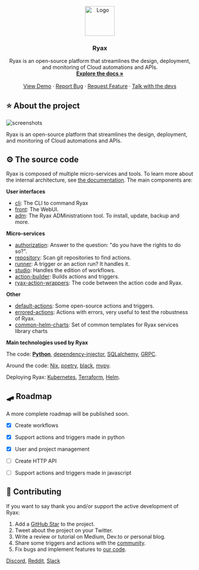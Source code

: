 
<div align="center">

  <a href="https://ryax.tech">
    <img src="https://user-images.githubusercontent.com/104617518/167607288-537e67fb-bbd2-460a-b263-2e4c79b69196.png" alt="Logo" height="80">
  </a>
  <h3 align="center">Ryax</h3>

  <p align="center">
    Ryax is an open-source platform that streamlines the design, deployment, and monitoring of Cloud automations and APIs.
    <br />
    <a href="https://docs.ryax.tech/"><strong>Explore the docs »</strong></a>
    <br />
    <br />
    <a href="https://youtu.be/IL40ruhuDUI">View Demo</a>
    ·
    <a href="https://gitlab.com/ryax-tech/ryax/ryax-main/-/issues/new">Report Bug</a>
    ·
    <a href="https://gitlab.com/ryax-tech/ryax/ryax-main/-/issues/new">Request Feature</a>
    ·
    <a href="https://discord.gg/bg7s7Es8">Talk with the devs</a>
  </p>
</div>



## ⭐ About the project

![screenshots](https://user-images.githubusercontent.com/104617518/167607552-44354081-c7d7-4f65-bc25-fca4aec65967.png)

Ryax is an open-source platform that streamlines the design, deployment, and monitoring of Cloud automations and APIs.


## ⚙ The source code

Ryax is composed of multiple micro-services and tools. To learn more about the internal architecture, see [the documentation](https://docs.ryax.tech/reference/architecture.html). The main components are:

**User interfaces**
 - [cli](https://gitlab.com/ryax-tech/ryax/ryax-cli.git): The CLI to command Ryax
 - [front](https://gitlab.com/ryax-tech/ryax/ryax-front.git): The WebUI.
 - [adm](https://gitlab.com/ryax-tech/ryax/ryax-adm.git): The Ryax ADMinistrationn tool. To install, update, backup and more.

**Micro-services**
 - [authorization](https://gitlab.com/ryax-tech/ryax/ryax-authorization.git): Answer to the question: "do you have the rights to do so?".
 - [repository](https://gitlab.com/ryax-tech/ryax/ryax-repository.git): Scan git repositories to find actions.
 - [runner](https://gitlab.com/ryax-tech/ryax/ryax-runner.git): A trigger or an action run? It handles it.
 - [studio](https://gitlab.com/ryax-tech/ryax/ryax-studio.git): Handles the edition of workflows.
 - [action-builder](https://gitlab.com/ryax-tech/ryax/ryax-action-builder.git): Builds actions and triggers.
 - [ryax-action-wrappers](https://gitlab.com/ryax-tech/ryax/ryax-action-wrappers.git): The code between the action code and Ryax.

**Other**
 - [default-actions](https://gitlab.com/ryax-tech/workflows/default-actions.git): Some open-source actions and triggers.
 - [errored-actions](https://gitlab.com/ryax-tech/ryax/errored-actions.git): Actions with errors, very useful to test the robustness of Ryax.
 - [common-helm-charts](https://gitlab.com/ryax-tech/ryax/common-helm-charts): Set of common templates for Ryax services library charts

**Main technologies used by Ryax**

The code: **[Python](https://www.python.org/)**, [dependency-injector](https://python-dependency-injector.ets-labs.org/index.html), [SQLalchemy](https://docs.sqlalchemy.org), [GRPC](https://grpc.io/).

Around the code: [Nix](nixos.org/), [poetry](https://python-poetry.org/), [black](https://black.readthedocs.io/en/stable/), [mypy](https://mypy.readthedocs.io/).

Deploying Ryax: [Kubernetes](https://kubernetes.io/), [Terraform](https://www.terraform.io/), [Helm](https://helm.sh/).




## 🛹 Roadmap

A more complete roadmap will be published soon.

- [x] Create workflows
- [x] Support actions and triggers made in python
- [x] User and project management
- [ ] Create HTTP API
- [ ] Support actions and triggers made in javascript



## 🤗 Contributing

If you want to say thank you and/or support the active development of Ryax:

1. Add a [GitHub Star](https://github.com/RyaxTech/ryax/) to the project.
2. Tweet about the project on your Twitter.
3. Write a review or tutorial on Medium, Dev.to or personal blog.
4. Share some triggers and actions with the [community](https://discord.gg/bg7s7Es8).
5. Fix bugs and implement features to [our code](https://gitlab.com/ryax-tech/ryax/ryax-main).


[Discord](https://discord.gg/bg7s7Es8), [Reddit](https://www.reddit.com/r/ryax/), [Slack](https://join.slack.com/t/ryax/shared_invite/zt-fjx7pud0-GAYiNrDEa1hHyArs5etMiA)
